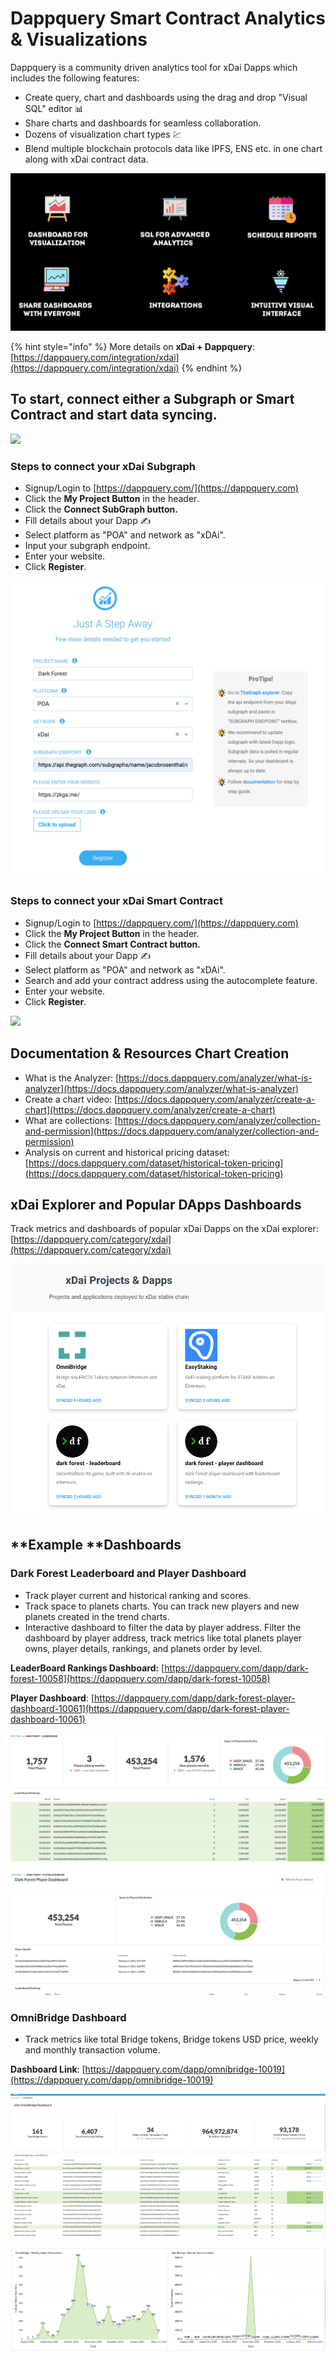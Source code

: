 # Dappquery Smart Contract Analytics & Visualizations

Dappquery is a community driven analytics tool for xDai Dapps which includes the following features:

* Create query, chart and dashboards using the drag and drop "Visual SQL" editor 📊
* Share charts and dashboards  for seamless collaboration.
* Dozens of visualization chart types 💹
* Blend multiple blockchain protocols data like IPFS, ENS etc. in one chart along with xDai contract data.

![](<../../.gitbook/assets/image (8).png>)

{% hint style="info" %}
More details on **xDai + Dappquery**: [https://dappquery.com/integration/xdai](https://dappquery.com/integration/xdai)
{% endhint %}

## To start, connect either a Subgraph or Smart Contract and start data syncing.

![](../../.gitbook/assets/analyze1.png)

### Steps to connect your xDai Subgraph

* Signup/Login to [https://dappquery.com/](https://dappquery.com)
* Click the **My Project Button** in the header.
* Click the **Connect SubGraph **button**.**
* Fill details about your Dapp ✍️
* Select platform as "POA" and network as "xDAi".
* Input your subgraph endpoint.
* Enter your website.
* Click **Register**.

![](<../../.gitbook/assets/image (9).png>)

### Steps to connect your xDai Smart Contract

* Signup/Login to [https://dappquery.com/](https://dappquery.com)
* Click the **My Project Button** in the header.
* Click the **Connect Smart Contract **button**.**
* Fill details about your Dapp ✍️
* Select platform as "POA" and network as "xDAi".
* Search and add your contract address using the autocomplete feature.
* Enter your website.
* Click **Register**.

![](../../.gitbook/assets/img2.png)

## Documentation & Resources Chart Creation

* What is the Analyzer: [https://docs.dappquery.com/analyzer/what-is-analyzer](https://docs.dappquery.com/analyzer/what-is-analyzer)
* Create a chart video: [https://docs.dappquery.com/analyzer/create-a-chart](https://docs.dappquery.com/analyzer/create-a-chart)
* What are collections: [https://docs.dappquery.com/analyzer/collection-and-permission](https://docs.dappquery.com/analyzer/collection-and-permission)
* Analysis on current and historical pricing dataset: [https://docs.dappquery.com/dataset/historical-token-pricing](https://docs.dappquery.com/dataset/historical-token-pricing)

## xDai Explorer and Popular DApps Dashboards

Track metrics and dashboards of popular xDai Dapps on the xDai explorer: [https://dappquery.com/category/xdai](https://dappquery.com/category/xdai)

![](<../../.gitbook/assets/image (9) (2).png>)

## **Example **Dashboards

### **Dark Forest Leaderboard and Player Dashboard**

* Track player current and historical ranking and scores.
* Track space to planets charts. You can track new players and new planets created in the trend charts.
* Interactive dashboard to filter the data by player address. Filter the dashboard by player address, track metrics like total planets player owns, player details, rankings, and planets order by level.

**LeaderBoard Rankings Dashboard:** [https://dappquery.com/dapp/dark-forest-10058](https://dappquery.com/dapp/dark-forest-10058)

**Player Dashboard**: [https://dappquery.com/dapp/dark-forest-player-dashboard-10061](https://dappquery.com/dapp/dark-forest-player-dashboard-10061)

![](<../../.gitbook/assets/image (10).png>)

![](<../../.gitbook/assets/image (11).png>)

### **OmniBridge Dashboard**

* Track metrics like total Bridge tokens, Bridge tokens USD price, weekly and monthly transaction volume.

**Dashboard Link**: [https://dappquery.com/dapp/omnibridge-10019](https://dappquery.com/dapp/omnibridge-10019)

![](<../../.gitbook/assets/image (12).png>)

![](<../../.gitbook/assets/image (14).png>)




